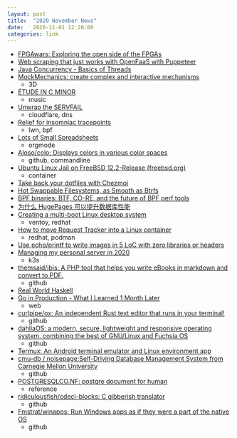 ```yaml
---
layout: post
title:  "2020 November News"
date:   2020-11-01 12:28:00
categories: link
---
```


- [FPGAwars: Exploring the open side of the FPGAs](https://fpgawars.github.io/)
- [Web scraping that just works with OpenFaaS with Puppeteer](https://www.openfaas.com/blog/puppeteer-scraping/)
- [Java Concurrency - Basics of Threads](https://turkogluc.com/java-concurrency-basics-of-threads/)
- [MockMechanics: create complex and interactive mechanisms](https://mockmechanics.com/)
  - 3D
- [ÉTUDE IN C MINOR](https://zserge.com/posts/etude-in-c/)
  - music
- [Unwrap the SERVFAIL](https://blog.cloudflare.com/unwrap-the-servfail/)
  - cloudflare, dns
- [Relief for insomniac tracepoints](https://lwn.net/Articles/835426/)
  - lwn, bpf
- [Lots of Small Spreadsheets](http://www.howardism.org/Technical/Emacs/spreadsheet.html)
  - orgmode
- [Aloso/colo: Displays colors in various color spaces](https://github.com/Aloso/colo)
  - github, commandline
- [Ubuntu Linux Jail on FreeBSD 12.2-Release (freebsd.org)](https://news.ycombinator.com/item?id=24971456)
  - container
- [Take back your dotfiles with Chezmoi](https://fedoramagazine.org/take-back-your-dotfiles-with-chezmoi/)
- [Hot Swappable Filesystems, as Smooth as Btrfs](https://www.linuxjournal.com/content/hot-swappable-filesystems-smooth-btrfs)
- [BPF binaries: BTF, CO-RE, and the future of BPF perf tools](http://www.brendangregg.com/blog/2020-11-04/bpf-co-re-btf-libbpf.html)
- [为什么 HugePages 可以提升数据库性能](https://draveness.me//whys-the-design-linux-hugepages)
- [Creating a multi-boot Linux desktop system](https://www.redhat.com/sysadmin/creating-multiboot-system)
  - ventoy, redhat
- [How to move Request Tracker into a Linux container](https://www.redhat.com/sysadmin/request-tracker-container)
  - redhat, podman
- [Use echo/printf to write images in 5 LoC with zero libraries or headers](https://www.vidarholen.net/contents/blog/?p=904)
- [Managing my personal server in 2020](https://github.com/erebe/personal-server/blob/master/README.md)
  - k3s
- [themsaid/ibis: A PHP tool that helps you write eBooks in markdown and convert to PDF.](https://github.com/themsaid/ibis)
  - github
- [Real World Haskell](https://mmhaskell.com/real-world)
- [Go in Production - What I Learned 1 Month Later](https://tdom.dev/go-in-production)
  - web
- [curlpipe/ox: An independent Rust text editor that runs in your terminal!](https://github.com/curlpipe/ox)
  - github
- [dahliaOS: a modern, secure, lightweight and responsive operating system, combining the best of GNU/Linux and Fuchsia OS](https://github.com/dahlia-os)
  - github
- [Termux: An Android terminal emulator and Linux environment app](https://termux.com/)
- [cmu-db / noisepage:Self-Driving Database Management System from Carnegie Mellon University](https://github.com/cmu-db/noisepage/)
  - github
- [POSTGRESQLCO.NF: postgre document for human](https://postgresqlco.nf/en/doc/param/)
  - reference
- [ridiculousfish/cdecl-blocks: C gibberish translator](https://github.com/ridiculousfish/cdecl-blocks)
  - github
- [Fmstrat/winapps: Run Windows apps as if they were a part of the native OS](https://github.com/Fmstrat/winapps)
  - github


